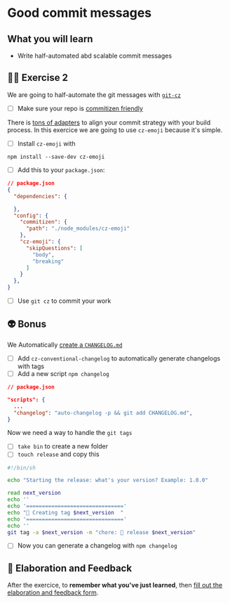 # Good commit messages

## What you will learn

- Write half-automated abd scalable commit messages

## 👨‍🚀 Exercise 2

We are going to half-automate the git messages with [`git-cz`](https://github.com/commitizen/cz-cli)

- [ ] Make sure your repo is [commitizen friendly](https://github.com/commitizen/cz-cli#making-your-repo-commitizen-friendly)

There is [tons of adapters](https://github.com/commitizen/cz-cli#adapters) to align your commit strategy with your build process. In this exercice we are going to use `cz-emoji` because it's simple.

- [ ] Install `cz-emoji` with

```language
npm install --save-dev cz-emoji
```

- [ ] Add this to your `package.json`:

```json
// package.json
{
  "dependencies": {

  },
  "config": {
    "commitizen": {
      "path": "./node_modules/cz-emoji"
    },
    "cz-emoji": {
      "skipQuestions": [
        "body",
        "breaking"
      ]
    }
  },
}
```

- [ ] Use `git cz` to commit your work

## 👽 Bonus

We Automatically [create a `CHANGELOG.md`](https://github.com/expo/expo-cli/blob/master/CHANGELOG.md)

- [ ] Add `cz-conventional-changelog` to automatically generate changelogs with tags
- [ ] Add a new script `npm changelog`

```json
// package.json

"scripts": {
  ...
  "changelog": "auto-changelog -p && git add CHANGELOG.md",
}
```

Now we need a way to handle the `git tags`

- [ ] `take bin` to create a new folder
- [ ] `touch release` and copy this

```sh
#!/bin/sh

echo "Starting the release: what's your version? Example: 1.0.0"

read next_version
echo ''
echo '==============================='
echo "🔭 Creating tag $next_version  "
echo '==============================='
echo ''
git tag -a $next_version -m "chore: 🤖 release $next_version"
```

- [ ] Now you can generate a changelog with `npm changelog`

## 🏅 Elaboration and Feedback

After the exercice, to __remember what you've just learned__, then [fill out the elaboration and feedback form](https://airtable.com/shrBuZqOJL5UeLLF1?prefill_Name=GitHub%20102&prefill_Exercice=02).
